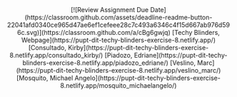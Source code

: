 <div align="center">
[![Review Assignment Due Date](https://classroom.github.com/assets/deadline-readme-button-22041afd0340ce965d47ae6ef1cefeee28c7c493a6346c4f15d667ab976d596c.svg)](https://classroom.github.com/a/cBg6gwjq)
[Techy Blinders, Webpage](https://pupt-dit-techy-blinders-exercise-8.netlify.app/)
[Consultado, Kirby](https://pupt-dit-techy-blinders-exercise-8.netlify.app/consultado_kirby/)
[Piadozo, Edriane](https://pupt-dit-techy-blinders-exercise-8.netlify.app/piadozo_edriane/)
[Veslino, Marc](https://pupt-dit-techy-blinders-exercise-8.netlify.app/veslino_marc/)
[Mosquito, Michael Angelo](https://pupt-dit-techy-blinders-exercise-8.netlify.app/mosquito_michaelangelo/)
</div>